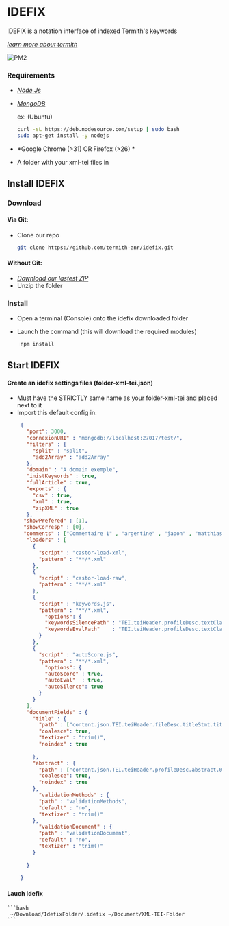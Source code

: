 IDEFIX
======

IDEFIX is a notation interface of indexed Termith's keywords

*[learn more about termith](http://www.atilf.fr/ressources/termith/)*

![PM2](http://feb.imghost.us/LCOC.png)

### Requirements 

- *[Node.Js](http://nodejs.org/)*

- *[MongoDB](http://www.mongodb.org/)*

  ex: (Ubuntu)

  ```bash
  curl -sL https://deb.nodesource.com/setup | sudo bash
  sudo apt-get install -y nodejs
  ```

- *Google Chrome (>31) OR Firefox (>26) *

- A folder with your xml-tei files in


## Install IDEFIX

### Download

#### Via Git:

- Clone our repo 
  ```bash
  git clone https://github.com/termith-anr/idefix.git
  ```

#### Without Git:

- *[Download our lastest ZIP](https://github.com/termith-anr/idefix/archive/master.zip)*
- Unzip the folder 


### Install

* Open a terminal (Console) onto the idefix downloaded folder 
* Launch the command (this will download the required modules)

    ```bash
     npm install 
    ```

## Start IDEFIX

#### Create an idefix settings files (folder-xml-tei.json)

* Must have the STRICTLY same name as your folder-xml-tei and placed next to it
* Import this default config in:
    ```json
     {
       "port": 3000,
       "connexionURI" : "mongodb://localhost:27017/test/",
       "filters" : {
         "split" : "split",
         "add2Array" : "add2Array"
       },
       "domain" : "A domain exemple",
       "inistKeywords" : true,
       "fullArticle" : true,
       "exports" : {
         "csv" : true,
         "xml" : true,
         "zipXML" : true
       },
      "showPrefered" : [1],
      "showCorresp" : [0],
      "comments" : ["Commentaire 1" , "argentine" , "japon" , "matthias" , "préférence" , 42],
       "loaders" : [
         {
           "script" : "castor-load-xml",
           "pattern" : "**/*.xml"
         },
         {
           "script" : "castor-load-raw",
           "pattern" : "**/*.xml"
         },
         {
           "script" : "keywords.js",
           "pattern" : "**/*.xml",
             "options": {
             "keywordsSilencePath" : "TEI.teiHeader.profileDesc.textClass.keywords",
             "keywordsEvalPath"    : "TEI.teiHeader.profileDesc.textClass.keywords"
           }
         },
         {
           "script" : "autoScore.js",
           "pattern" : "**/*.xml",
             "options": {
             "autoScore" : true,
             "autoEval"  : true,
             "autoSilence": true
           }
         }
       ],
       "documentFields" : {
         "title" : {
           "path" : ["content.json.TEI.teiHeader.fileDesc.titleStmt.title.0.#text" , "content.json.TEI.teiHeader.fileDesc.titleStmt.title.#text"],
           "coalesce": true,
           "textizer" : "trim()",
           "noindex" : true
     
         }, 
         "abstract" : {
           "path" : ["content.json.TEI.teiHeader.profileDesc.abstract.0.p.#text","content.json.TEI.teiHeader.profileDesc.abstract.p.#text"],
           "coalesce": true,
           "noindex" : true
         },
           "validationMethods" : {
           "path" : "validationMethods",
           "default" : "no",
           "textizer" : "trim()"
         },
           "validationDocument" : {
           "path" : "validationDocument",
           "default" : "no",
           "textizer" : "trim()"
         }
         
       }
     
     }
    ```

#### Lauch Idefix 
    ```bash
     ~/Download/IdefixFolder/.idefix ~/Document/XML-TEI-Folder
    ```
